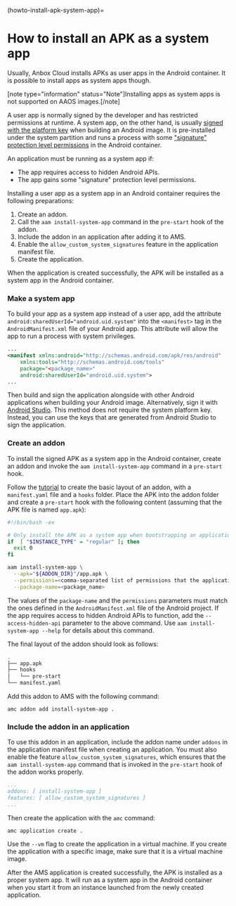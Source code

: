 (howto-install-apk-system-app)=
# How to install an APK as a system app

Usually, Anbox Cloud installs APKs as user apps in the Android container. It is possible to install apps as system apps though.

[note type="information" status="Note"]Installing apps as system apps is not supported on AAOS images.[/note]

A user app is normally signed by the developer and has restricted permissions at runtime. A system app, on the other hand, is usually [signed with the platform key](https://source.android.com/devices/tech/ota/sign_builds) when building an Android image. It is pre-installed under the system partition and runs a process with some ["signature" protection level permissions](https://developer.android.com/guide/topics/manifest/permission-element.html#plevel) in the Android container.

An application must be running as a system app if:

- The app requires access to hidden Android APIs.
- The app gains some "signature" protection level permissions.

Installing a user app as a system app in an Android container requires the following preparations:

1. Create an addon.
2. Call the `aam install-system-app` command in the `pre-start` hook of the addon.
3. Include the addon in an application after adding it to AMS.
4. Enable the `allow_custom_system_signatures` feature in the application manifest file.
5. Create the application.

When the application is created successfully, the APK will be installed as a system app in the Android container.

### Make a system app

To build your app as a system app instead of a user app, add the attribute `android:sharedUserId="android.uid.system"` into the `<manifest>` tag in the `AndroidManifest.xml` file of your Android app. This attribute will allow the app to run a process with system privileges.

```xml
...
<manifest xmlns:android="http://schemas.android.com/apk/res/android"
    xmlns:tools="http://schemas.android.com/tools"
    package="<package_name>"
    android:sharedUserId="android.uid.system">
...
```

Then build and sign the application alongside with other Android applications when building your Android image. Alternatively, sign it with [Android Studio](https://developer.android.com/studio/publish/app-signing). This method does not require the system platform key. Instead, you can use the keys that are generated from Android Studio to sign the application.

### Create an addon

To install the signed APK as a system app in the Android container, create an addon and invoke the `aam install-system-app` command in a `pre-start` hook.

Follow the [tutorial](https://discourse.ubuntu.com/t/creating-an-addon/25284) to create the basic layout of an addon, with a `manifest.yaml` file and a `hooks` folder. Place the APK into the addon folder and create a `pre-start` hook with the following content (assuming that the APK file is named `app.apk`):

```bash
#!/bin/bash -ex

# Only install the APK as a system app when bootstrapping an application.
if  [ "$INSTANCE_TYPE" = "regular" ]; then
  exit 0
fi

aam install-system-app \
  --apk="${ADDON_DIR}"/app.apk \
  --permissions=<comma-separated list of permissions that the application requires> \
  --package-name=<package_name>
```

The values of the `package-name` and the `permissions` parameters must match the ones defined in the `AndroidManifest.xml` file of the Android project. If the app requires access to hidden Android APIs to function, add the `--access-hidden-api` parameter to the above command. Use `aam install-system-app --help` for details about this command.

The final layout of the addon should look as follows:

```bash
.
├── app.apk
├── hooks
│   └── pre-start
└── manifest.yaml
```

Add this addon to AMS with the following command:

    amc addon add install-system-app .

### Include the addon in an application

To use this addon in an application, include the addon name under `addons` in the application manifest file when creating an application. You must also enable the feature `allow_custom_system_signatures`, which ensures that the `aam install-system-app` command that is invoked in the `pre-start` hook of the addon works properly.

```yaml
...
addons: [ install-system-app ]
features: [ allow_custom_system_signatures ]
...
```

Then create the application with the `amc` command:

    amc application create .

Use the `--vm` flag to create the application in a virtual machine. If you create the application with a specific image, make sure that it is a virtual machine image.

After the AMS application is created successfully, the APK is installed as a proper system app. It will run as a system app in the Android container when you start it from an instance launched from the newly created application.
